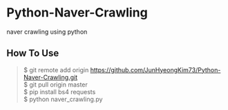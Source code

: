# Python-Naver-Crawling
naver crawling using python  
## How To Use
>$ git remote add origin https://github.com/JunHyeongKim73/Python-Naver-Crawling.git        
$ git pull origin master  
$ pip install bs4 requests  
$ python naver_crawling.py  
